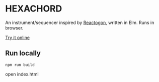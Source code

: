 # HEXACHORD

An instrument/sequencer inspired by [Reactogon](https://www.youtube.com/watch?v=AklKy2NDpqs), written in Elm. Runs in browser.

[Try it online](https://hexachord.tobu.li)

## Run locally

```
npm run build
```

open index.html
